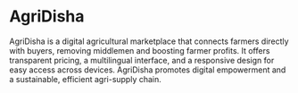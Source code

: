 # AgriDisha
AgriDisha is a digital agricultural marketplace that connects farmers directly with buyers, removing middlemen and boosting farmer profits. It offers transparent pricing, a multilingual interface, and a responsive design for easy access across devices. AgriDisha promotes digital empowerment and a sustainable, efficient agri-supply chain.
